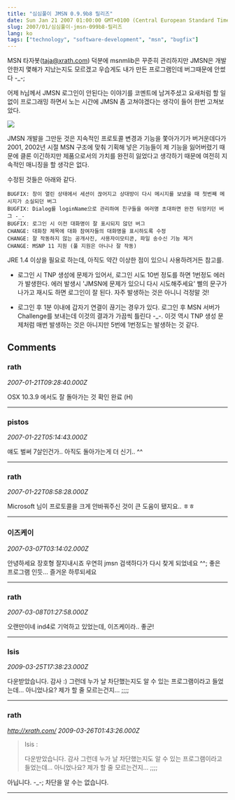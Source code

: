 ```yaml
---
title: "심심풀이 JMSN 0.9.9b8 릴리즈"
date: Sun Jan 21 2007 01:00:00 GMT+0100 (Central European Standard Time)
slug: 2007/01/심심풀이-jmsn-099b8-릴리즈
lang: ko
tags: ["technology", "software-development", "msn", "bugfix"]
---
```


MSN 타자봇(taja@xrath.com) 덕분에 msnmlib은 꾸준히 관리하지만 
JMSN은 개발 안한지 몇해가 지났는지도 모르겠고 우습게도 내가 만든 프로그램인데 버그때문에 안썼다 -_-;

어제 h님께서 JMSN 로그인이 안된다는 이야기를 코멘트에 남겨주셨고 
요새처럼 할 일 없이 프로그래밍 하면서 노는 시간에 JMSN 좀 고쳐야겠다는 생각이 들어 한번 고쳐보았다.

![](/img/jmsn_shot_20070121.jpg)

JMSN 개발을 그만둔 것은 지속적인 프로토콜 변경과 기능을 쫓아가기가 버거운데다가 2001, 2002년 시절 MSN 구조에 맞춰 기획해 넣은 기능들이 제 기능을 잃어버렸기 때문에 클론 이긴하지만 제품으로서의 가치를 완전히 잃었다고 생각하기 때문에 여전히 지속적인 매니징을 할 생각은 없다.

수정된 것들은 아래와 같다.

```
BUGFIX: 창이 열린 상태에서 세션이 끊어지고 상대방이 다시 메시지를 보냈을 때 첫번째 메시지가 소실되던 버그
BUGFIX: Dialog를 loginName으로 관리하여 친구들을 여러명 초대하면 완전 뒤엉키던 버그 -_-
BUGFIX: 로그인 시 이전 대화명이 잘 표시되지 않던 버그 
CHANGE: 대화창 제목에 대화 참여자들의 대화명을 표시하도록 수정
CHANGE: 잘 작동하지 않는 공개사진, 사용자이모티콘, 파일 송수신 기능 제거
CHANGE: MSNP 11 지원 (풀 지원은 아니나 잘 작동)
```

JRE 1.4 이상을 필요로 하는데, 아직도 약간 이상한 점이 있으니 사용하려거든 참고를.

- 로그인 시 TNP 생성에 문제가 있어서, 로그인 시도 10번 정도를 하면 1번정도 에러가 발생한다. 에러 발생시 'JMSN에 문제가 있으니 다시 시도해주세요' 삘의 문구가 나가고 재시도 하면 로그인이 잘 된다. 자주 발생하는 것은 아니니 걱정말 것!

- 로그인 후 1분 이내에 갑자기 연결이 끊기는 경우가 있다. 로그인 후 MSN 서버가 Challenge를 보내는데 이것의 결과가 가끔씩 틀린다 -_-. 이것 역시 TNP 생성 문제처럼 매번 발생하는 것은 아니지만 5번에 1번정도는 발생하는 것 같다.

## Comments

### rath
*2007-01-21T09:28:40.000Z*

OSX 10.3.9 에서도 잘 돌아가는 것 확인 완료 (H)

---

### pistos
*2007-01-22T05:14:43.000Z*

얘도 벌써 7살인건가.. 
아직도 돌아가는게 더 신기.. ^^

---

### rath
*2007-01-22T08:58:28.000Z*

Microsoft 님이 프로토콜을 크게 안바꿔주신 것이 큰 도움이 됐지요.. ㅎㅎ

---

### 이즈케이
*2007-03-07T03:14:02.000Z*

안녕하세요 장호형 잘지내시죠 우연히 jmsn 검색하다가 다시 찾게 되었네요 ^^;
좋은 프로그램 인듯... 즐거운 하루되세요

---

### rath
*2007-03-08T01:27:58.000Z*

오랜만이네 ind4로 기억하고 있었는데, 이즈케이라.. 좋군!

---

### Isis
*2009-03-25T17:38:23.000Z*

다운받았습니다. 감사 :)
그런데 누가 날 차단했는지도 알 수 있는 프로그램이라고 들었는데... 아니었나요?
제가 할 줄 모르는건지... ;;;;

---

### rath
*http://xrath.com/*
*2009-03-26T01:43:26.000Z*

> Isis :
>
> 다운받았습니다. 감사 
> 그런데 누가 날 차단했는지도 알 수 있는 프로그램이라고 들었는데… 아니었나요?
> 제가 할 줄 모르는건지… ;;;;

아닙니다. -_-; 차단을 알 수는 없습니다.

---
